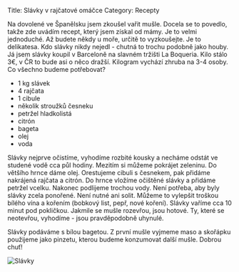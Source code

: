 Title: Slávky v rajčatové omáčce
Category: Recepty

Na dovolené ve Španělsku jsem zkoušel vařit mušle. Docela se to povedlo, takže zde uvádím recept, který jsem získal od mámy. Je to velmi jednoduché. Až budete někdy u moře, určitě to vyzkoušejte. Je to delikatesa. Kdo slávky nikdy nejedl - chutná to trochu podobně jako houby. Já jsem slávky koupil v Barceloně na slavném tržišti La Boqueria. Kilo stálo 3€, v ČR to bude asi o něco dražší. Kilogram vychází zhruba na 3-4 osoby. Co všechno budeme potřebovat?

- 1 kg slávek
- 4 rajčata
- 1 cibule
- několik stroužků česneku
- petržel hladkolistá
- citrón
- bageta
- olej
- voda

Slávky nejprve očistíme, vyhodíme rozbité kousky a necháme odstát ve studené vodě cca půl hodiny. Mezitím si můžeme pokrájet zeleninu. Do většího hrnce dáme olej. Orestujeme cibuli s česnekem, pak přidáme nakrájená rajčata a citrón. Do hrnce vložíme očištěné slávky a přidáme petržel vcelku. Nakonec podlijeme trochou vody. Není potřeba, aby byly slávky zcela ponořené. Není nutné ani solit. Můžeme to vylepšit troškou bílého vína a kořením (bobkový list, pepř, nové koření). Slávky vaříme cca 10 minut pod pokličkou. Jakmile se mušle rozevřou, jsou hotové. Ty, které se neotevřou, vyhodíme - jsou pravděpodobně uhynulé.

Slávky podáváme s bílou bagetou. Z první mušle vyjmeme maso a skořápku použijeme jako pinzetu, kterou budeme konzumovat další mušle. Dobrou chuť!

![Slávky]({filename}images/slavky-v-rajcatove-omacce.jpg)
